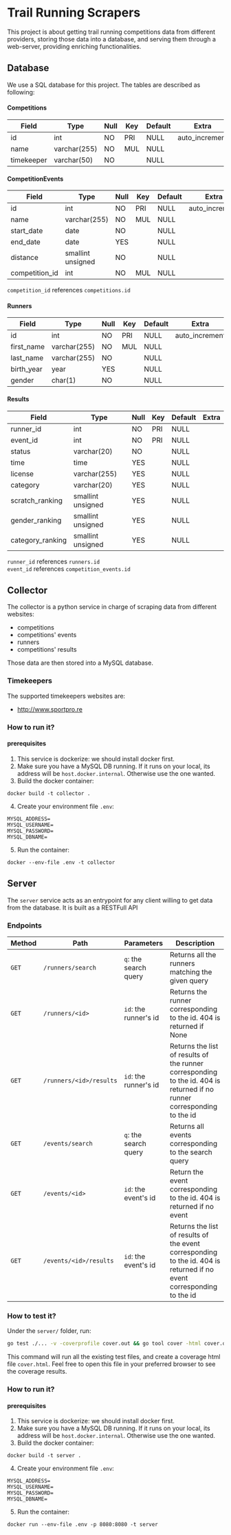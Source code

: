 # Trail Running Scrapers

This project is about getting trail running competitions data
from different providers, storing those data into a database,
and serving them through a web-server, providing enriching
functionalities.

## Database

We use a SQL database for this project. The tables are described as following:

#### Competitions

| Field      | Type         | Null | Key | Default | Extra          |
|------------|--------------|------|-----|---------|----------------|
| id         | int          | NO   | PRI | NULL    | auto_increment |
| name       | varchar(255) | NO   | MUL | NULL    |                |
| timekeeper | varchar(50)  | NO   |     | NULL    |                |

#### CompetitionEvents

| Field          | Type              | Null | Key | Default | Extra          |
|----------------|-------------------|------|-----|---------|----------------|
| id             | int               | NO   | PRI | NULL    | auto_increment |
| name           | varchar(255)      | NO   | MUL | NULL    |                |
| start_date     | date              | NO   |     | NULL    |                |
| end_date       | date              | YES  |     | NULL    |                |
| distance       | smallint unsigned | NO   |     | NULL    |                |
| competition_id | int               | NO   | MUL | NULL    |                |

`competition_id` references `competitions.id`

#### Runners

| Field      | Type         | Null | Key | Default | Extra          |
|------------|--------------|------|-----|---------|----------------|
| id         | int          | NO   | PRI | NULL    | auto_increment |
| first_name | varchar(255) | NO   | MUL | NULL    |                |
| last_name  | varchar(255) | NO   |     | NULL    |                |
| birth_year | year         | YES  |     | NULL    |                |
| gender     | char(1)      | NO   |     | NULL    |                |

#### Results

| Field            | Type              | Null | Key | Default | Extra |
|------------------|-------------------|------|-----|---------|-------|
| runner_id        | int               | NO   | PRI | NULL    |       |
| event_id         | int               | NO   | PRI | NULL    |       |
| status           | varchar(20)       | NO   |     | NULL    |       |
| time             | time              | YES  |     | NULL    |       |
| license          | varchar(255)      | YES  |     | NULL    |       |
| category         | varchar(20)       | YES  |     | NULL    |       |
| scratch_ranking  | smallint unsigned | YES  |     | NULL    |       |
| gender_ranking   | smallint unsigned | YES  |     | NULL    |       |
| category_ranking | smallint unsigned | YES  |     | NULL    |       |

`runner_id` references `runners.id`  
`event_id` references `competition_events.id`

## Collector

The collector is a python service in charge of scraping data from
different websites:

- competitions
- competitions' events
- runners
- competitions' results

Those data are then stored into a MySQL database.

### Timekeepers

The supported timekeepers websites are:

- http://www.sportpro.re

### How to run it?

#### prerequisites

1. This service is dockerize: we should install docker first.
2. Make sure you have a MySQL DB running. If it runs on your local,
   its address will be `host.docker.internal`. Otherwise use the one
   wanted.
3. Build the docker container:

```commandline
docker build -t collector .
```

4. Create your environment file `.env`:

```dotenv
MYSQL_ADDRESS=
MYSQL_USERNAME=
MYSQL_PASSWORD=
MYSQL_DBNAME=
```

5. Run the container:

```commandline
docker --env-file .env -t collector
```

## Server

The `server` service acts as an entrypoint for any client willing to get data from the database. It is built
as a RESTFull API

### Endpoints

| Method | Path                    | Parameters            | Description                                                                                                             |
|--------|-------------------------|-----------------------|-------------------------------------------------------------------------------------------------------------------------|
| `GET`  | `/runners/search`       | `q`: the search query | Returns all the runners matching the given query                                                                        |
| `GET`  | `/runners/<id>`         | `id`: the runner's id | Returns the runner corresponding to the id. 404 is returned if None                                                     |
| `GET`  | `/runners/<id>/results` | `id`: the runner's id | Returns the list of results of the runner corresponding to the id. 404 is returned if no runner corresponding to the id |
| `GET`  | `/events/search`        | `q`: the search query | Returns all events corresponding to the search query                                                                    |
| `GET`  | `/events/<id>`          | `id`: the event's id  | Return the event corresponding to the id. 404 is returned if no event                                                   |
| `GET`  | `/events/<id>/results`  | `id`: the event's id  | Returns the list of results of the event corresponding to the id. 404 is returned if no event corresponding to the id   |

### How to test it?

Under the `server/` folder, run:
```bash
go test ./... -v -coverprofile cover.out && go tool cover -html cover.out -o cover.html
```

This command will run all the existing test files, and create a coverage html file `cover.html`.
Feel free to open this file in your preferred browser to see the coverage results.

### How to run it?

#### prerequisites

1. This service is dockerize: we should install docker first.
2. Make sure you have a MySQL DB running. If it runs on your local,
   its address will be `host.docker.internal`. Otherwise use the one
   wanted.
3. Build the docker container:

```commandline
docker build -t server .
```

4. Create your environment file `.env`:

```dotenv
MYSQL_ADDRESS=
MYSQL_USERNAME=
MYSQL_PASSWORD=
MYSQL_DBNAME=
```

5. Run the container:

```commandline
docker run --env-file .env -p 8080:8080 -t server
```